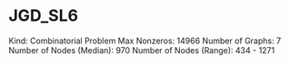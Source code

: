 # JGD_SL6

Kind: Combinatorial Problem
Max Nonzeros: 14966
Number of Graphs: 7
Number of Nodes (Median): 970
Number of Nodes (Range): 434 - 1271